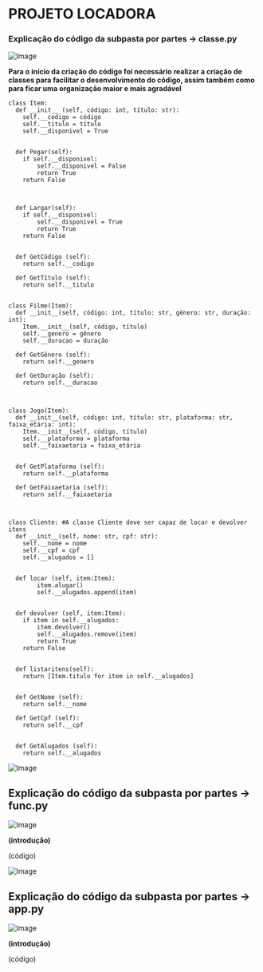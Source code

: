 # PROJETO LOCADORA

### Explicação do código da subpasta por partes -> classe.py


![Image](https://github.com/user-attachments/assets/7060fd67-1226-4670-9744-07fccf5179b4)


**Para o início da criação do código foi necessário realizar a criação de classes para facilitar o desenvolvimento do código, assim também como para ficar uma organização maior e mais agradável** <br>

    class Item:
      def __init__ (self, código: int, título: str):
        self.__codigo = código
        self.__titulo = título
        self.__disponivel = True 


      def Pegar(self):
        if self.__disponivel:
            self.__disponivel = False
            return True
        return False
            


      def Largar(self):
        if self.__disponivel:
            self.__disponivel = True
            return True
        return False
    
    
      def GetCódigo (self):
        return self.__codigo
    
      def GetTítulo (self):
        return self.__titulo


    class Filme(Item):
      def __init__(self, código: int, título: str, gênero: str, duração: int):
        Item.__init__(self, código, título)
        self.__genero = gênero
        self.__duracao = duração

      def GetGênero (self):
        return self.__genero
    
      def GetDuração (self):
        return self.__duracao



    class Jogo(Item):
      def __init__(self, código: int, título: str, plataforma: str, faixa_etária: int):
        Item.__init__(self, código, título)
        self.__plataforma = plataforma
        self.__faixaetaria = faixa_etária


      def GetPlataforma (self):
        return self.__plataforma
    
      def GetFaixaetaria (self):
        return self.__faixaetaria



    class Cliente: #A classe Cliente deve ser capaz de locar e devolver itens
      def __init__(self, nome: str, cpf: str):
        self.__nome = nome
        self.__cpf = cpf
        self.__alugados = []


      def locar (self, item:Item):
            item.alugar()
            self.__alugados.append(item)


      def devolver (self, item:Item):
        if item in self.__alugados:
            item.devolver()
            self.__alugados.remove(item)
            return True
        return False


      def listaritens(self):
        return [Item.titulo for item in self.__alugados]
    
    
      def GetNome (self):
        return self.__nome
    
      def GetCpf (self):
        return self.__cpf


      def GetAlugados (self):
        return self.__alugados



![Image](https://github.com/user-attachments/assets/7060fd67-1226-4670-9744-07fccf5179b4)


## Explicação do código da subpasta por partes -> func.py


![Image](https://github.com/user-attachments/assets/7060fd67-1226-4670-9744-07fccf5179b4)


**(introdução)** <br>

(código)


![Image](https://github.com/user-attachments/assets/7060fd67-1226-4670-9744-07fccf5179b4)


## Explicação do código da subpasta por partes -> app.py


![Image](https://github.com/user-attachments/assets/7060fd67-1226-4670-9744-07fccf5179b4)


**(introdução)** <br>

(código)
